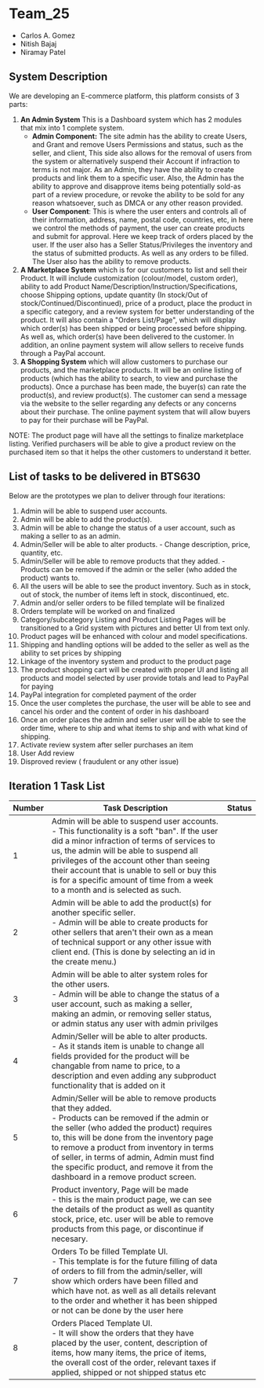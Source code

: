 # Team_25
  * Carlos A. Gomez
  * Nitish Bajaj
  * Niramay Patel
  
## System Description
We are developing an E-commerce platform, this platform consists of 3 parts:
 1. **An Admin System** This is a Dashboard system which has 2 modules that mix into 1 complete system.
    * **Admin Component:** The site admin has the ability to create Users, and Grant and remove Users Permissions and status, such as the seller, and client, This side also allows for the removal of users from the system or alternatively suspend their Account if infraction to terms is not major. As an Admin, they have the ability to create products and link them to a specific user. Also, the Admin has the ability to approve and disapprove items being potentially sold-as part of a review procedure, or revoke the ability to be sold for any reason whatsoever, such as DMCA or any other reason provided.
    * **User Component**: This is where the user enters and controls all of their information, address, name, postal code, countries, etc, in here we control the methods of payment, the user can create products and submit for approval. Here we keep track of orders placed by the user. If the user also has a Seller Status/Privileges the inventory and the status of submitted products. As well as any orders to be filled. The User also has the ability to remove products.
 2. **A Marketplace System** which is for our customers to list and sell their Product. It will include customization (colour/model, custom order), ability to add Product Name/Description/Instruction/Specifications, choose Shipping options, update quantity (In stock/Out of stock/Continued/Discontinued), price of a product, place the product in a specific category, and a review system for better understanding of the product. It will also contain a "Orders List/Page", which will display which order(s) has been shipped or being processed before shipping. As well as, which order(s) have been delivered to the customer. In addition, an online payment system will allow sellers to receive funds through a PayPal account.
 3. **A Shopping System** which will allow customers to purchase our products, and the marketplace products. It will be an online listing of products (which has the ability to search, to view and purchase the products). Once a purchase has been made, the buyer(s) can rate the product(s), and review product(s). The customer can send a message via the website to the seller regarding any defects or any concerns about their purchase. The online payment system that will allow buyers to pay for their purchase will be PayPal. 

NOTE: The product page will have all the settings to finalize marketplace listing. Verified purchasers will be able to give a product review on the purchased item so that it helps the other customers to understand it better.
 
## List of tasks to be delivered in BTS630
Below are the prototypes we plan to deliver through four iterations:
1. Admin will be able to suspend user accounts.     
2. Admin will be able to add the product(s). 
3. Admin will be able to change the status of a user account, such as making a seller to as an admin.     
4. Admin/Seller will be able to alter products. - Change description, price, quantity, etc.     
5. Admin/Seller will be able to remove products that they added. - Products can be removed if the admin or the seller (who added the product) wants to.     
6. All the users will be able to see the product inventory. Such as in stock, out of stock, the number of items left in stock, discontinued, etc.     
7. Admin and/or seller orders to be filled template will be finalized
8. Orders template will be worked on and finalized 
9. Category/subcategory Listing and Product Listing Pages will be transitioned to a Grid system with pictures and better UI from text only.
10. Product pages will be enhanced with colour and model specifications.
11. Shipping and handling options will be added to the seller as well as the ability to set prices by shipping
12. Linkage of the inventory system and product to the product page 
13. The product shopping cart will be created with proper UI and listing all products and model selected by user provide totals and lead to PayPal for paying
14. PayPal integration for completed payment of the order
15. Once the user completes the purchase, the user will be able to see and cancel his order and the content of order in his dashboard
16. Once an order places the admin and seller user will be able to see the order time, where to ship and what items to ship and with what kind of shipping.
17. Activate review system after seller purchases an item
18. User Add review
19. Disproved review ( fraudulent or any other issue)
 
## Iteration 1 Task List

| Number | Task Description | Status |
| --- | --- | --- |
| 1 | Admin will be able to suspend  user accounts.<br /> - This functionality is a soft "ban". If the user did a minor infraction of terms of services to us, the admin will be able to suspend all privileges of the account other than seeing their account that is unable to sell or buy this is for a specific amount of time from a week to a month and is selected as such. |   |
| 2 | Admin will be able to add the product(s) for another specific seller.<br /> - Admin will be able to create products for other sellers that aren't their own as a mean of technical support or any other issue with client end. (This is done by selecting an id in the create menu.) |   |
| 3 | Admin will be able to alter system roles for the other users. <br /> - Admin will be able to change the status of a user account, such as making a seller, making an admin, or removing seller status, or admin status any user with admin privilges|   |
| 4 | Admin/Seller will be able to alter products. <br /> - As it stands item is unable to change all fields provided for the product will be changable from name to price, to a description and even adding any subproduct functionality that is added on it |   |
| 5 | Admin/Seller will be able to remove products that they added. <br /> - Products can be removed if the admin or the seller (who added the product) requires to, this will be done from the inventory page  to remove a product from inventory in terms of seller, in terms of admin, Admin must find the  specific  product, and  remove it from the dashboard in a remove product screen. |   |
| 6 | Product inventory, Page will be made<br /> - this is the main product page, we can see the details of the product as well as quantity stock, price, etc. user will be able to remove products from this page, or discontinue if necesary. |   |
| 7 | Orders To be filled Template UI.<br /> - This template is for the future filling of data of orders to fill from the admin/seller, will show which orders have been filled and which have not. as well as all details relevant to the order and whether it has been shipped or not can be done by the user here |   |
| 8 | Orders Placed Template UI.<br /> - It will show the orders that they have placed by the user,  content, description of  items, how many items, the price of items, the overall cost of the order, relevant  taxes if applied,  shipped or not  shipped status etc  |   |
